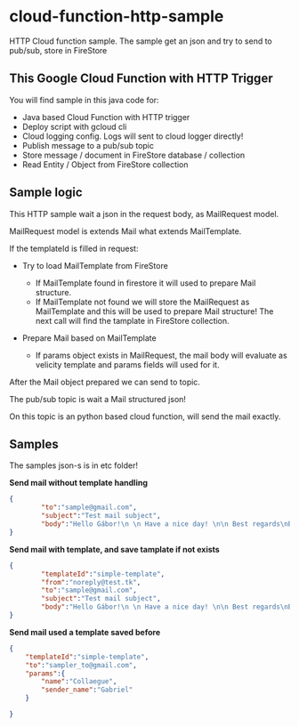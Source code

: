 # cloud-function-http-sample
HTTP Cloud function sample. The sample get an json and try to send to pub/sub, store in FireStore

## This Google Cloud Function with HTTP Trigger

You will find sample in this java code for:
- Java based Cloud Function with HTTP trigger
- Deploy script with gcloud cli
- Cloud logging config. Logs will sent to cloud logger directly!
- Publish message to a pub/sub topic
- Store message / document in FireStore database / collection
- Read Entity / Object from FireStore collection

 
## Sample logic
This HTTP sample wait a json in the request body, as MailRequest model.

MailRequest model is extends Mail what extends MailTemplate.

If the templateId is filled in request:
- Try to load MailTemplate from FireStore
	- If MailTemplate found in firestore it will used to prepare Mail structure.
	- If MailTemplate not found we will store the MailRequest as MailTemplate and this will be used to prepare Mail structure! The next call will find the tamplate in FireStore collection.

- Prepare Mail based on MailTemplate
	- If params object exists in MailRequest, the mail body will evaluate as velicity template and params fields will used for it.


After the Mail object prepared we can send to topic. 

The pub/sub topic is wait a Mail structured json!

On this topic is an python based cloud function, will send the mail exactly. 


## Samples

The samples json-s is in etc folder!

**Send mail without template handling**

```json
{
        "to":"sample@gmail.com",
        "subject":"Test mail subject",
        "body":"Hello Gábor!\n \n Have a nice day! \n\n Best regards\nBere"
}
```

**Send mail with template, and save tamplate if not exists**

```json
{
        "templateId":"simple-template",
        "from":"noreply@test.tk",
        "to":"sample@gmail.com",
        "subject":"Test mail subject",
        "body":"Hello Gábor!\n \n Have a nice day! \n\n Best regards\nBere"
}
```

**Send mail used a template saved before**

```json
{
    "templateId":"simple-template",
    "to":"sampler_to@gmail.com",
    "params":{
        "name":"Collaegue",
        "sender_name":"Gabriel"
    }

}
```
